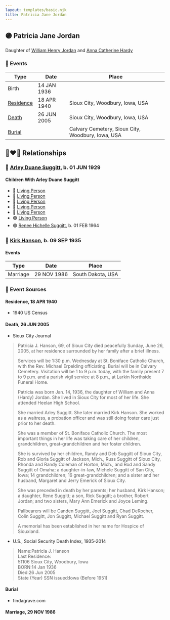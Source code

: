 ```yaml
---
layout: templates/basic.njk
title: Patricia Jane Jordan
---
```

## 🟣 Patricia Jane Jordan

Daughter of [William Henry Jordan](/people/3/32091032) and [Anna Catherine Hardy](/people/2/25919759)

### 📆 Events

Type | Date | Place
------ | ------ | ------
Birth | 14 JAN 1936 |
[Residence](#event-cbe2ef94-2415-44e3-993a-4eb23447ab66) | 18 APR 1940 | Sioux City, Woodbury, Iowa, USA
[Death](#event-da7ae695-6857-4158-ab18-40f54c9274f1) | 26 JUN 2005 | Sioux City, Woodbury, Iowa, USA
[Burial](#event-69c34fec-45d4-43ea-9d0b-473a0bed81bd) |  | Calvary Cemetery, Sioux City, Woodbury, Iowa, USA

## 👩‍❤️‍👨 Relationships

### 🔵 [Arley Duane Suggitt](/people/9/91694885), b. 01 JUN 1929

#### Children With Arley Duane Suggitt
* 🔵 [Living Person](/people/2/25836418)
* 🔵 [Living Person](/people/6/66289520)
* 🔵 [Living Person](/people/6/6498027)
* 🔵 [Living Person](/people/1/17261472)
* 🔵 [Living Person](/people/6/63194399)
* 🟣 [Living Person](/people/1/19693317)
* 🟣 [Renee Hichelle Suggitt](/people/4/42597908), b. 01 FEB 1964
### 🔵 [Kirk Hanson](/people/5/56559922), b. 09 SEP 1935

#### Events

Type | Date | Place
------ | ------ | ------
Marriage | 29 NOV 1986 | South Dakota, USA
### 📰 Event Sources

#### <a id="event-cbe2ef94-2415-44e3-993a-4eb23447ab66"></a> Residence, 18 APR 1940
* 1940 US Census

#### <a id="event-da7ae695-6857-4158-ab18-40f54c9274f1"></a> Death, 26 JUN 2005
* Sioux City Journal
>   
  > Patricia J. Hanson, 69, of Sioux City died peacefully Sunday, June 26, 2005, at her residence surrounded by her family after a brief illness.  
  >   
  > Services will be 1:30 p.m. Wednesday at St. Boniface Catholic Church, with the Rev. Michael Erpelding officiating. Burial will be in Calvary Cemetery. Visitation will be 1 to 9 p.m. today, with the family present 7 to 9 p.m. and a parish vigil service at 8 p.m., at Larkin Northside Funeral Home.  
  >   
  > Patricia was born Jan. 14, 1936, the daughter of William and Anna (Hardy) Jordan. She lived in Sioux City for most of her life. She attended Heelan High School.  
  >   
  > She married Arley Suggitt. She later married Kirk Hanson. She worked as a waitress, a probation officer and was still doing foster care just prior to her death.  
  >   
  > She was a member of St. Boniface Catholic Church. The most important things in her life was taking care of her children, grandchildren, great-grandchildren and her foster children.  
  >   
  > She is survived by her children, Randy and Deb Suggitt of Sioux City, Rob and Gloria Suggitt of Jackson, Mich., Russ Suggitt of Sioux City, Rhonda and Randy Coleman of Horton, Mich., and Rod and Sandy Suggitt of Omaha; a daughter-in-law, Michele Suggitt of San City, Iowa; 14 grandchildren; 16 great-grandchildren; and a sister and her husband, Margaret and Jerry Emerick of Sioux City.  
  >   
  > She was preceded in death by her parents; her husband, Kirk Hanson; a daughter, Rene Suggitt; a son, Rick Suggitt; a brother, Robert Jordan; and two sisters, Mary Ann Emerick and Joyce Leming.  
  >   
  > Pallbearers will be Canden Suggitt, Joel Suggitt, Chad DeRocher, Colin Suggitt, Jon Suggitt, Michael Suggitt and Ryan Suggitt.  
  >   
  > A memorial has been established in her name for Hospice of Siouxland.
* U.S., Social Security Death Index, 1935-2014
>   
  > Name:Patricia J. Hanson  
  > Last Residence:  
  > 51106 Sioux City, Woodbury, Iowa  
  > BORN:14 Jan 1936  
  > Died:26 Jun 2005  
  > State (Year) SSN issued:Iowa (Before 1951)

#### <a id="event-69c34fec-45d4-43ea-9d0b-473a0bed81bd"></a> Burial
* findagrave.com

#### <a id="event-c9cd30b6-8f4d-4f1c-9858-27fe9b47f62d"></a> Marriage, 29 NOV 1986